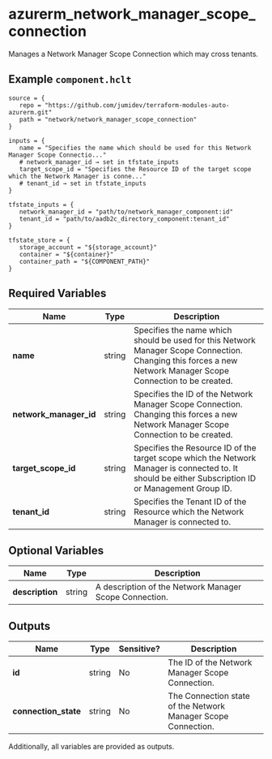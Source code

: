 # azurerm_network_manager_scope_connection

Manages a Network Manager Scope Connection which may cross tenants.

## Example `component.hclt`

```hcl
source = {
   repo = "https://github.com/jumidev/terraform-modules-auto-azurerm.git"   
   path = "network/network_manager_scope_connection"   
}

inputs = {
   name = "Specifies the name which should be used for this Network Manager Scope Connectio..."   
   # network_manager_id → set in tfstate_inputs
   target_scope_id = "Specifies the Resource ID of the target scope which the Network Manager is conne..."   
   # tenant_id → set in tfstate_inputs
}

tfstate_inputs = {
   network_manager_id = "path/to/network_manager_component:id"   
   tenant_id = "path/to/aadb2c_directory_component:tenant_id"   
}

tfstate_store = {
   storage_account = "${storage_account}"   
   container = "${container}"   
   container_path = "${COMPONENT_PATH}"   
}

```

## Required Variables

| Name | Type |  Description |
| ---- | --------- |  ----------- |
| **name** | string |  Specifies the name which should be used for this Network Manager Scope Connection. Changing this forces a new Network Manager Scope Connection to be created. | 
| **network_manager_id** | string |  Specifies the ID of the Network Manager Scope Connection. Changing this forces a new Network Manager Scope Connection to be created. | 
| **target_scope_id** | string |  Specifies the Resource ID of the target scope which the Network Manager is connected to. It should be either Subscription ID or Management Group ID. | 
| **tenant_id** | string |  Specifies the Tenant ID of the Resource which the Network Manager is connected to. | 

## Optional Variables

| Name | Type |  Description |
| ---- | --------- |  ----------- |
| **description** | string |  A description of the Network Manager Scope Connection. | 



## Outputs

| Name | Type | Sensitive? | Description |
| ---- | ---- | --------- | --------- |
| **id** | string | No  | The ID of the Network Manager Scope Connection. | 
| **connection_state** | string | No  | The Connection state of the Network Manager Scope Connection. | 

Additionally, all variables are provided as outputs.
